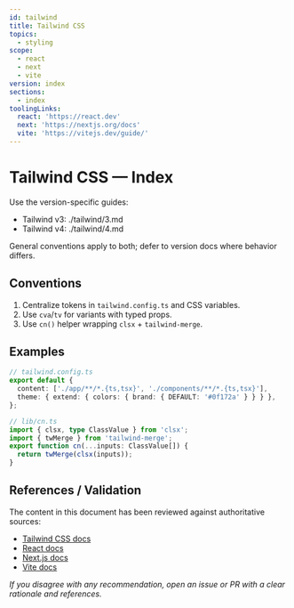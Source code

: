 ```yaml
---
id: tailwind
title: Tailwind CSS
topics:
  - styling
scope:
  - react
  - next
  - vite
version: index
sections:
  - index
toolingLinks:
  react: 'https://react.dev'
  next: 'https://nextjs.org/docs'
  vite: 'https://vitejs.dev/guide/'
---
```


# Tailwind CSS — Index

Use the version-specific guides:

- Tailwind v3: ./tailwind/3.md
- Tailwind v4: ./tailwind/4.md

General conventions apply to both; defer to version docs where behavior differs.

## Conventions

1. Centralize tokens in `tailwind.config.ts` and CSS variables.
2. Use `cva`/`tv` for variants with typed props.
3. Use `cn()` helper wrapping `clsx` + `tailwind-merge`.

## Examples

```ts
// tailwind.config.ts
export default {
  content: ['./app/**/*.{ts,tsx}', './components/**/*.{ts,tsx}'],
  theme: { extend: { colors: { brand: { DEFAULT: '#0f172a' } } } },
};
```

```ts
// lib/cn.ts
import { clsx, type ClassValue } from 'clsx';
import { twMerge } from 'tailwind-merge';
export function cn(...inputs: ClassValue[]) {
  return twMerge(clsx(inputs));
}
```

## References / Validation

The content in this document has been reviewed against authoritative sources:
- [Tailwind CSS docs](https://tailwindcss.com/docs)
- [React docs](https://react.dev)
- [Next.js docs](https://nextjs.org/docs)
- [Vite docs](https://vitejs.dev/guide/)

_If you disagree with any recommendation, open an issue or PR with a clear rationale and references._

